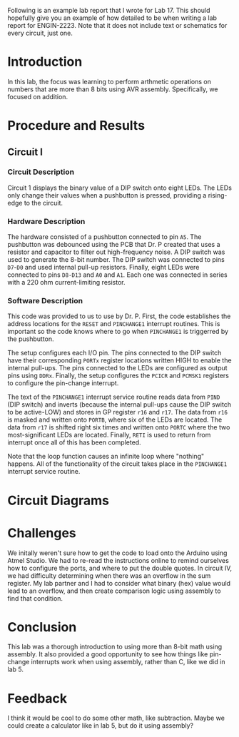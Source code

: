 Following is an example lab report that I wrote for Lab 17. This should hopefully give you an example of how detailed to be when writing a lab report for ENGIN-2223. Note that it does not include text or schematics for every circuit, just one.

# Introduction
In this lab, the focus was learning to perform arthmetic operations on numbers that are more than 8 bits using AVR assembly. Specifically, we focused on addition. 

# Procedure and Results

## Circuit I

### Circuit Description

Circuit 1 displays the binary value of a DIP switch onto eight LEDs. The LEDs only change their values when a pushbutton is pressed, providing a rising-edge to the circuit.

### Hardware Description

The hardware consisted of a pushbutton connected to pin `A5`. The pushbutton was debounced using the PCB that Dr. P created that uses a resistor and capacitor to filter out high-frequency noise. A DIP switch was used to generate the 8-bit number. The DIP switch was connected to pins `D7`-`D0` and used internal pull-up resistors. Finally, eight LEDs were connected to pins `D8-D13` and `A0` and `A1`. Each one was connected in series with a 220 ohm current-limiting resistor.

### Software Description

This code was provided to us to use by Dr. P. First, the code establishes the address locations for the `RESET` and `PINCHANGE1` interrupt routines. This is important so the code knows where to go when `PINCHANGE1` is triggerred by the pushbutton. 

The setup configures each I/O pin. The pins connected to the DIP switch have their corresponding `PORTx` register locations written HIGH to enable the internal pull-ups. The pins connected to the LEDs are configured as output pins using `DDRx`. Finally, the setup configures the `PCICR` and `PCMSK1` registers to configure the pin-change interrupt. 

The text of the `PINCHANGE1` interrupt service routine reads data from `PIND` (DIP switch) and inverts (because the internal pull-ups cause the DIP switch to be active-LOW) and stores in GP register `r16` and `r17`. The data from `r16` is masked and written onto `PORTB`, where six of the LEDs are located. The data from `r17` is shifted right six times and written onto `PORTC` where the two most-significant LEDs are located. Finally, `RETI` is used to return from interrupt once all of this has been completed.

Note that the loop function causes an infinite loop where "nothing" happens. All of the functionality of the circuit takes place in the `PINCHANGE1` interrupt service routine.

# Circuit Diagrams

# Challenges

We initally weren't sure how to get the code to load onto the Arduino using Atmel Studio. We had to re-read the instructions online to remind ourselves how to configure the ports, and where to put the double quotes. In circuit IV, we had difficulty determining when there was an overflow in the sum register. My lab partner and I had to consider what binary (hex) value would lead to an overflow, and then create comparison logic using assembly to find that condition. 

# Conclusion

This lab was a thorough introduction to using more than 8-bit math using assembly. It also provided a good opportunity to see how things like pin-change interrupts work when using assembly, rather than C, like we did in lab 5.

# Feedback

I think it would be cool to do some other math, like subtraction. Maybe we could create a calculator like in lab 5, but do it using assembly?
